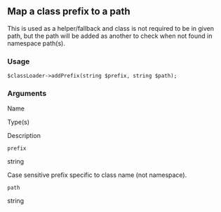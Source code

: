 Map a class prefix to a path
----------------------------

This is used as a helper/fallback and class is not required to be in given path, but the path will be added as another to check when not found in namespace path(s).

### Usage

    $classLoader->addPrefix(string $prefix, string $path);

### Arguments

Name

Type(s)

Description

`prefix`

string

Case sensitive prefix specific to class name (not namespace).

`path`

string

